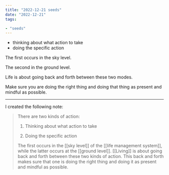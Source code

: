 ```yaml
---
title: "2022-12-21 seeds"
date: "2022-12-21"
tags:

- "seeds"
---
```

- thinking about what action to take
- doing the specific action

The first occurs in the sky level.

The second in the ground level.

Life is about going back and forth between these two modes.

Make sure you are doing the right thing and doing that thing as present and mindful as possible.

***
I created the following note:

> There are two kinds of action:
> 
> 1. Thinking about what action to take
> 
> 2. Doing the specific action
> 
> The first occurs in the [[sky level]] of the [[life management system]], while the latter occurs at the [[ground level]]. [[Living]] is about going back and forth between these two kinds of action. This back and forth makes sure that one is doing the right thing and doing it as present and mindful as possible.